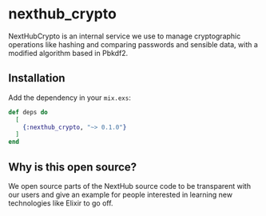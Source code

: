 # nexthub_crypto

NextHubCrypto is an internal service we use to manage cryptographic operations like hashing and comparing passwords and sensible data, with a modified algorithm based in Pbkdf2.

## Installation
Add the dependency in your `mix.exs`:

```elixir
def deps do
  [
    {:nexthub_crypto, "~> 0.1.0"}
  ]
end
```

## Why is this open source?
We open source parts of the NextHub source code to be transparent with our users and give an example for people interested in learning new technologies like Elixir to go off.